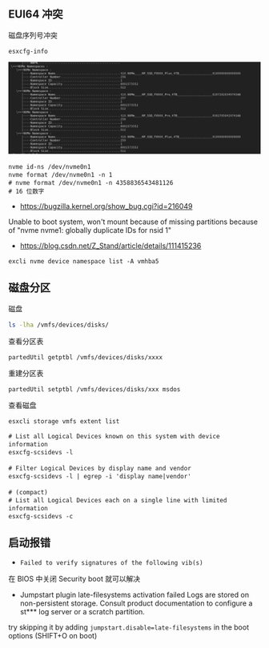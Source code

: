## EUI64 冲突

磁盘序列号冲突

```
esxcfg-info
```

![image-20240726154132599](./.assets/ESXi常见问题处理/image-20240726154132599.png)

```
nvme id-ns /dev/nvme0n1
nvme format /dev/nvme0n1 -n 1
# nvme format /dev/nvme0n1 -n 4358836543481126
# 16 位数字
```

- <https://bugzilla.kernel.org/show_bug.cgi?id=216049>

 Unable to boot system, won't mount because of missing partitions because of "nvme nvme1: globally duplicate IDs for nsid 1"

- <https://blog.csdn.net/Z_Stand/article/details/111415236>

```
excli nvme device namespace list -A vmhba5
```

## 磁盘分区

磁盘

```bash
ls -lha /vmfs/devices/disks/
```

查看分区表

```
partedUtil getptbl /vmfs/devices/disks/xxxx
```

重建分区表

```
partedUtil setptbl /vmfs/devices/disks/xxx msdos
```

查看磁盘

```
esxcli storage vmfs extent list
```



```
# List all Logical Devices known on this system with device information
esxcfg-scsidevs -l

# Filter Logical Devices by display name and vendor
esxcfg-scsidevs -l | egrep -i 'display name|vendor'

# (compact)
# List all Logical Devices each on a single line with limited information
esxcfg-scsidevs -c
```

## 启动报错

- `Failed to verify signatures of the following vib(s)`

在 BIOS 中关闭 Security boot 就可以解决

- Jumpstart plugin late-filesystems activation failed   Logs are stored on non-persistent storage. Consult product documentation to configure a st*** log server or a scratch partition.

try skipping it by adding `jumpstart.disable=late-filesystems` in the boot options (SHIFT+O on boot)
